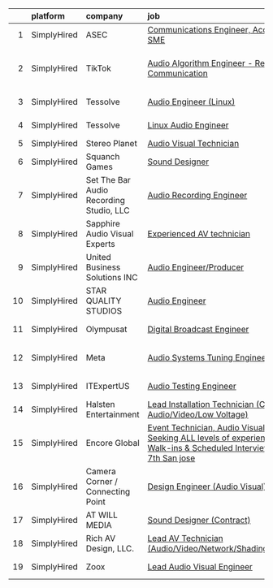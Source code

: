 

|    | platform    | company                                 | job                                                                                                                                                                                                                               | update_time   | location                      |
|---:|:------------|:----------------------------------------|:----------------------------------------------------------------------------------------------------------------------------------------------------------------------------------------------------------------------------------|:--------------|:------------------------------|
|  1 | SimplyHired | ASEC                                    | [Communications Engineer, Acoustic SME](https://www.simplyhired.com/job/ptBT4a3HlSdCx5xiMoN6S_GwhI48HnuB2HYhC1lr49hp_O4U4Yv1sA?q=audio+engineer)                                                                                  | Recently      | Patuxent River, MD            |
|  2 | SimplyHired | TikTok                                  | [Audio Algorithm Engineer - Real Time Communication](https://www.simplyhired.com/job/d2vEdNIUQ1VZJmHO5hnx0ZgyrxrGffX4OZtlqjQSHzEeGaz7PRxAPQ?q=audio+engineer)                                                                     | Recently      | Mountain View, CA +1 location |
|  3 | SimplyHired | Tessolve                                | [Audio Engineer (Linux)](https://www.simplyhired.com/job/uJtxbDtMd6K3CLJgwetHQa5BUYALarf3yZQWMQvt1o-3G1ZJIQMtpA?q=audio+engineer)                                                                                                 | Today         | Sunnyvale, CA                 |
|  4 | SimplyHired | Tessolve                                | [Linux Audio Engineer](https://www.simplyhired.com/job/wCY2gO81sG4dAwKvtPalfadT-MDvREz5Gih8368WzvNCHFQlKiG0qg?q=audio+engineer)                                                                                                   | Today         | Sunnyvale, CA                 |
|  5 | SimplyHired | Stereo Planet                           | [Audio Visual Technician](https://www.simplyhired.com/job/kzQ25EikgLPSqOrNGOQMio3bAWE_fYDmaFnSpzl7mFodHWsuGfcLKA?q=audio+engineer)                                                                                                | Recently      | Bend, OR                      |
|  6 | SimplyHired | Squanch Games                           | [Sound Designer](https://www.simplyhired.com/job/nt24aAN7yZxlbbFuk_zQ-0h3N40VSWq6VM6Mnb59l2nRFcGnCl5bZg?q=audio+engineer)                                                                                                         | 12d           | Remote                        |
|  7 | SimplyHired | Set The Bar Audio Recording Studio, LLC | [Audio Recording Engineer](https://www.simplyhired.com/job/Jv3iNb_Q-ojG2ToR6FjPExUMRfsYidw0VlsYy8_vhEWpX2UI4he8aA?q=audio+engineer)                                                                                               | Recently      | Baltimore, MD                 |
|  8 | SimplyHired | Sapphire Audio Visual Experts           | [Experienced AV technician](https://www.simplyhired.com/job/--vxf0v2NhAL34HR6njmDNAC4UTZrfl1F2KqbKmjTw12OZ1eiGh8qg?q=audio+engineer)                                                                                              | Recently      | Saint Petersburg, FL          |
|  9 | SimplyHired | United Business Solutions INC           | [Audio Engineer/Producer](https://www.simplyhired.com/job/Dm_wNPh4YPQGQKW3r_YXx3caw14Ln1ZUgfD1eacMU72Mp6izsALMFw?q=audio+engineer)                                                                                                | Recently      | Sunnyvale, CA                 |
| 10 | SimplyHired | STAR QUALITY STUDIOS                    | [Audio Engineer](https://www.simplyhired.com/job/qT2rbb-zLDr1RHxZq6-yiGEHg7XZ-AOyI0CVtM5aU2JDrjfKI6yrng?q=audio+engineer)                                                                                                         | 4d            | Fairfield, CA                 |
| 11 | SimplyHired | Olympusat                               | [Digital Broadcast Engineer](https://www.simplyhired.com/job/knRZXI6UWzymsVVhT1MMbOV-AhvVEE4kWxbmx_N9pVRZ9H4n9WKg-w?q=audio+engineer)                                                                                             | Recently      | West Palm Beach, FL           |
| 12 | SimplyHired | Meta                                    | [Audio Systems Tuning Engineer](https://www.simplyhired.com/job/tOCJ_QyMVM39ixbL5__SBdNndDsi7EoWdYeoIU37V5Jf7PtesirCXQ?q=audio+engineer)                                                                                          | Recently      | Sunnyvale, CA +1 location     |
| 13 | SimplyHired | ITExpertUS                              | [Audio Testing Engineer](https://www.simplyhired.com/job/h1vbN_GG8lXvrmPKXnNEKeqCSnyc_Zu8kSAcd3_a5m3tS5xzTCiLtg?q=audio+engineer)                                                                                                 | Recently      | Sunnyvale, CA                 |
| 14 | SimplyHired | Halsten Entertainment                   | [Lead Installation Technician (Custom Audio/Video/Low Voltage)](https://www.simplyhired.com/job/PxCdevAWFRqdu0cqacW8rFhzisk8kJw3AFHa07177F98i3gyhH6-7Q?q=audio+engineer)                                                          | Recently      | Golden Valley, MN             |
| 15 | SimplyHired | Encore Global                           | [Event Technician, Audio Visual - Seeking ALL levels of experience - Walk-ins & Scheduled Interviews March 7th San jose](https://www.simplyhired.com/job/azWK10omCu34Ufw_io0PBhQD8ex9YfCMuY7NmXfyu2nlfgA-4zJGBg?q=audio+engineer) | 5d            | San Jose, CA                  |
| 16 | SimplyHired | Camera Corner / Connecting Point        | [Design Engineer (Audio Visual)](https://www.simplyhired.com/job/msdKdDy9fOntVOysi6SHgg0FdRPcBjK_X6gm55oPkMYGqV5tOGCtXA?q=audio+engineer)                                                                                         | Recently      | Green Bay, WI                 |
| 17 | SimplyHired | AT WILL MEDIA                           | [Sound Designer (Contract)](https://www.simplyhired.com/job/A8J3OHbNiyMLbVFnIUfy0ozJJiTZfcE14SmK3bIR7bWPApEHFt1A1g?q=audio+engineer)                                                                                              | Recently      | Remote                        |
| 18 | SimplyHired | Rich AV Design, LLC.                    | [Lead AV Technician (Audio/Video/Network/Shading/Lighting)](https://www.simplyhired.com/job/q6L9vD4n-m2gE90BA0hVt-7Z4uX3YvP_DYMCvNwYf_MaS5ACwBIqeQ?q=audio+engineer)                                                              | Recently      | Fairfield, CT                 |
| 19 | SimplyHired | Zoox                                    | [Lead Audio Visual Engineer](https://www.simplyhired.com/job/koEmRUmKANpeXahXWMBcuM5rksGgi0V1LOhfH2yqhqSlsGHkaQEBnA?q=audio+engineer)                                                                                             | Recently      | Foster City, CA               |